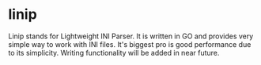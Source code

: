 # linip
Linip stands for Lightweight INI Parser. It is written in GO and provides very simple way to work with INI files. It's biggest pro is good performance due to its simplicity.
Writing functionality will be added in near future.
